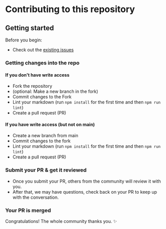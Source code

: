 # Contributing to this repository

## Getting started

Before you begin:

- Check out the [existing issues](https://github.com/Anything-Minecraft-Team/anything-minecraft/issues)

### Getting changes into the repo

#### If you don't have write access

- Fork the repository
- (optional: Make a new branch in the fork)
- Commit changes to the Fork
- Lint your markdown (run `npm install` for the first time and then `npm run lint`)
- Create a pull request (PR)

#### If you have write access (but not on main)

- Create a new branch from main
- Commit changes to the fork
- Lint your markdown (run `npm install` for the first time and then `npm run lint`)
- Create a pull request (PR)

### Submit your PR & get it reviewed

- Once you submit your PR, others from the community will review it with you.
- After that, we may have questions, check back on your PR to keep up with the conversation.

### Your PR is merged

Congratulations! The whole community thanks you. :sparkles:

